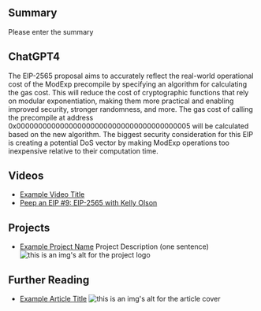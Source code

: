 ## Summary

Please enter the summary

## ChatGPT4

The EIP-2565 proposal aims to accurately reflect the real-world operational cost of the ModExp precompile by specifying an algorithm for calculating the gas cost. This will reduce the cost of cryptographic functions that rely on modular exponentiation, making them more practical and enabling improved security, stronger randomness, and more. The gas cost of calling the precompile at address 0x0000000000000000000000000000000000000005 will be calculated based on the new algorithm. The biggest security consideration for this EIP is creating a potential DoS vector by making ModExp operations too inexpensive relative to their computation time.

## Videos

- [Example Video Title](https://www.youtube.com/watch?v=TDGq4aeevgY)
- [Peep an EIP #9: EIP-2565 with Kelly Olson](https://www.youtube.com/watch?v=riBALRAw1Mw&list=PL4cwHXAawZxqu0PKKyMzG_3BJV_xZTi1F&index=104)

## Projects

- [Example Project Name](https://xxxx.xxx/xxxxx) Project Description (one sentence) ![this is an img's alt for the project logo](https://xxxx.xxx/project-logo.xxx)

## Further Reading

- [Example Article Title](https://xxxx.xxx/xxxxx) ![this is an img's alt for the article cover](https://xxxx.xxx/article-cover.xxx)

